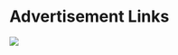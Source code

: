 # Advertisement Links

<img src="https://img-cdn.clinch.co/img2/yldcQE/1456/180/3/0a0a0a0/?u=%2F%2Fcdn.clinch.co%2Fa_styles%2F4069%2F728a90%2Fassets%2Fbar_1658334248046_compressed.png&ctx=lcDNBc7NOBbOAAGhb8A" />
